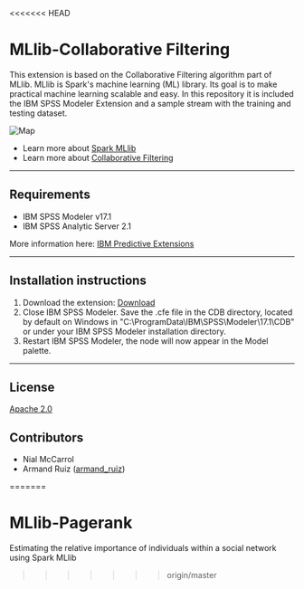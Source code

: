<<<<<<< HEAD
# MLlib-Collaborative Filtering
This extension is based on the  Collaborative Filtering algorithm part of MLlib. MLlib is Spark's machine learning (ML) library. Its goal is to make practical machine learning scalable and easy. 
In this repository it is included the IBM SPSS Modeler Extension and a sample stream with the training and testing dataset. 

![Map](https://raw.githubusercontent.com/IBMPredictiveAnalytics/MLlib-CF/master/Screenshot/Illustration1.png)
 
 - Learn more about [Spark MLlib][25]
-  Learn more about [Collaborative Filtering][26]

---
Requirements
----
- IBM SPSS Modeler v17.1
- IBM SPSS Analytic Server 2.1

More information here: [IBM Predictive Extensions][2]

---
Installation instructions
----
1. Download the extension: [Download][3] 
2. Close IBM SPSS Modeler. Save the .cfe file in the CDB directory, located by default on Windows in "C:\ProgramData\IBM\SPSS\Modeler\17.1\CDB" or under your IBM SPSS Modeler installation directory.
3. Restart IBM SPSS Modeler, the node will now appear in the Model palette.


---
License
----

[Apache 2.0][1]


Contributors
----
 -  Nial McCarrol
 - Armand Ruiz ([armand_ruiz](https://twitter.com/armand_ruiz))


[1]: http://www.apache.org/licenses/LICENSE-2.0.html
[2]:https://developer.ibm.com/predictiveanalytics/downloads/#tab2
[3]:https://github.com/IBMPredictiveAnalytics/MLlib-CF/raw/master/Source%20code/MLlibCF.cfe
[4]:https://cran.r-project.org/web/packages/RCurl/
[5]:https://github.com/IBMPredictiveAnalytics/Get-Coordinates-Esri/raw/master/Documentation/Geocoding-SPSSModelerExtension.pdf
[6]:https://github.com/IBMPredictiveAnalytics/Get-Coordinates-Esri/tree/master/Example
[10]:https://developer.ibm.com/predictiveanalytics/2015/03/11/tweets-during-esri-dev-summit-and-bnp-paribas-open/
[11]:https://cran.r-project.org/web/packages/plyr/
[12]:https://developer.ibm.com/predictiveanalytics/2015/03/11/crime-prediction-using-ibm-spss-modeler-and-arcgis/
[13]:https://cran.r-project.org/web/packages/RJSONIO/index.html
[20]:https://www.youtube.com/watch?v=5VpnKVsoxjI
[25]:http://spark.apache.org/docs/latest/mllib-guide.html
[26]:http://spark.apache.org/docs/latest/mllib-collaborative-filtering.html

=======
# MLlib-Pagerank
Estimating the relative importance of individuals within a social network using Spark MLlib
>>>>>>> origin/master
